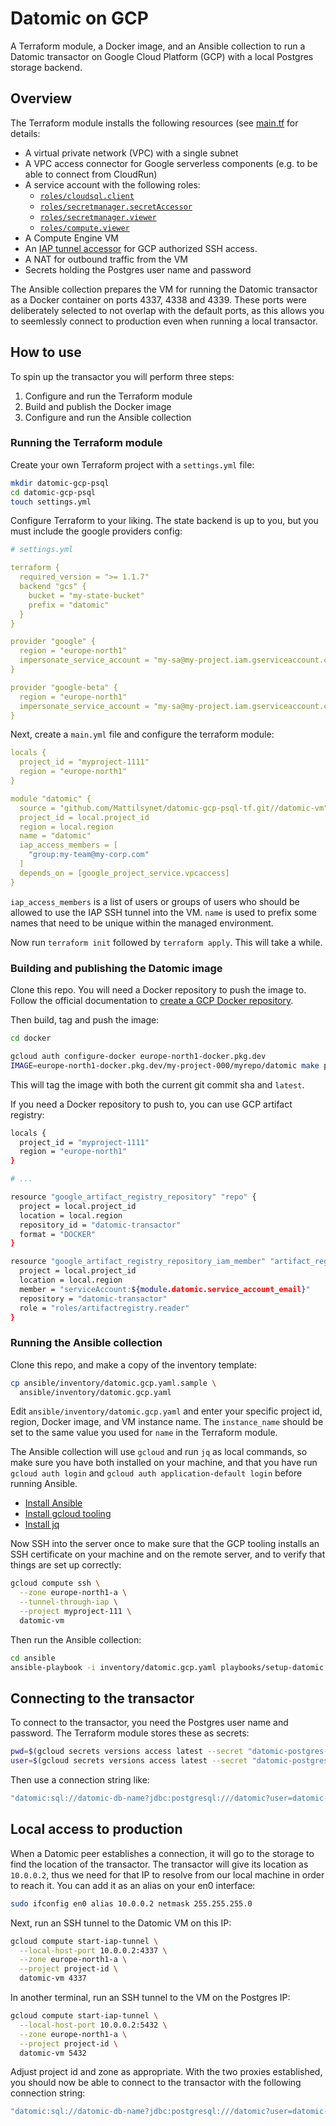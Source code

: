 # Datomic on GCP

A Terraform module, a Docker image, and an Ansible collection to run a Datomic
transactor on Google Cloud Platform (GCP) with a local Postgres storage backend.

## Overview

The Terraform module installs the following resources (see [main.tf](./main.tf)
for details:

- A virtual private network (VPC) with a single subnet
- A VPC access connector for Google serverless components (e.g. to be able to
  connect from CloudRun)
- A service account with the following roles:
  - [`roles/cloudsql.client`](https://cloud.google.com/sql/docs/mysql/iam-roles)
  - [`roles/secretmanager.secretAccessor`](https://cloud.google.com/secret-manager/docs/access-control)
  - [`roles/secretmanager.viewer`](https://cloud.google.com/secret-manager/docs/access-control)
  - [`roles/compute.viewer`](https://cloud.google.com/compute/docs/access/iam)
- A Compute Engine VM
- An [IAP tunnel accessor](https://cloud.google.com/iap/docs/concepts-overview)
  for GCP authorized SSH access.
- A NAT for outbound traffic from the VM
- Secrets holding the Postgres user name and password

The Ansible collection prepares the VM for running the Datomic transactor as a
Docker container on ports 4337, 4338 and 4339. These ports were deliberately
selected to not overlap with the default ports, as this allows you to seemlessly
connect to production even when running a local transactor.

## How to use

To spin up the transactor you will perform three steps:

1. Configure and run the Terraform module
2. Build and publish the Docker image
3. Configure and run the Ansible collection

### Running the Terraform module

Create your own Terraform project with a `settings.yml` file:

```sh
mkdir datomic-gcp-psql
cd datomic-gcp-psql
touch settings.yml
```

Configure Terraform to your liking. The state backend is up to you, but you must
include the google providers config:

```yml
# settings.yml

terraform {
  required_version = ">= 1.1.7"
  backend "gcs" {
    bucket = "my-state-bucket"
    prefix = "datomic"
  }
}

provider "google" {
  region = "europe-north1"
  impersonate_service_account = "my-sa@my-project.iam.gserviceaccount.com"
}

provider "google-beta" {
  region = "europe-north1"
  impersonate_service_account = "my-sa@my-project.iam.gserviceaccount.com"
}
```

Next, create a `main.yml` file and configure the terraform module:

```yml
locals {
  project_id = "myproject-1111"
  region = "europe-north1"
}

module "datomic" {
  source = "github.com/Mattilsynet/datomic-gcp-psql-tf.git//datomic-vm"
  project_id = local.project_id
  region = local.region
  name = "datomic"
  iap_access_members = [
    "group:my-team@my-corp.com"
  ]
  depends_on = [google_project_service.vpcaccess]
}
```

`iap_access_members` is a list of users or groups of users who should be allowed
to use the IAP SSH tunnel into the VM. `name` is used to prefix some names that
need to be unique within the managed environment.

Now run `terraform init` followed by `terraform apply`. This will take a while.

### Building and publishing the Datomic image

Clone this repo. You will need a Docker repository to push the image to. Follow
the official documentation to [create a GCP Docker
repository](https://cloud.google.com/build/docs/build-push-docker-image).

Then build, tag and push the image:

```sh
cd docker

gcloud auth configure-docker europe-north1-docker.pkg.dev
IMAGE=europe-north1-docker.pkg.dev/my-project-000/myrepo/datomic make publish
```

This will tag the image with both the current git commit sha and `latest`.

If you need a Docker repository to push to, you can use GCP artifact registry:

```sh
locals {
  project_id = "myproject-1111"
  region = "europe-north1"
}

# ...

resource "google_artifact_registry_repository" "repo" {
  project = local.project_id
  location = local.region
  repository_id = "datomic-transactor"
  format = "DOCKER"
}

resource "google_artifact_registry_repository_iam_member" "artifact_registry_reader" {
  project = local.project_id
  location = local.region
  member = "serviceAccount:${module.datomic.service_account_email}"
  repository = "datomic-transactor"
  role = "roles/artifactregistry.reader"
}
```

### Running the Ansible collection

Clone this repo, and make a copy of the inventory template:

```sh
cp ansible/inventory/datomic.gcp.yaml.sample \
  ansible/inventory/datomic.gcp.yaml
```

Edit `ansible/inventory/datomic.gcp.yaml` and enter your specific project id,
region, Docker image, and VM instance name. The `instance_name` should be set to
the same value you used for `name` in the Terraform module.

The Ansible collection will use `gcloud` and run `jq` as local commands, so make
sure you have both installed on your machine, and that you have run `gcloud auth
login` and `gcloud auth application-default login` before running Ansible.

- [Install Ansible](https://docs.ansible.com/ansible/latest/installation_guide/intro_installation.html)
- [Install gcloud tooling](https://duckduckgo.com/?q=install+gcloud&ia=web)
- [Install jq](https://jqlang.github.io/jq/download/)

Now SSH into the server once to make sure that the GCP tooling installs an SSH
certificate on your machine and on the remote server, and to verify that things
are set up correctly:

```sh
gcloud compute ssh \
  --zone europe-north1-a \
  --tunnel-through-iap \
  --project myproject-111 \
  datomic-vm
```

Then run the Ansible collection:

```sh
cd ansible
ansible-playbook -i inventory/datomic.gcp.yaml playbooks/setup-datomic.yml
```

## Connecting to the transactor

To connect to the transactor, you need the Postgres user name and password. The
Terraform module stores these as secrets:

```sh
pwd=$(gcloud secrets versions access latest --secret "datomic-postgres-password")
user=$(gcloud secrets versions access latest --secret "datomic-postgres-user")
```

Then use a connection string like:

```clj
"datomic:sql://datomic-db-name?jdbc:postgresql:///datomic?user=datomic-user&password=..."
```

## Local access to production

When a Datomic peer establishes a connection, it will go to the storage to find
the location of the transactor. The transactor will give its location as
`10.0.0.2`, thus we need for that IP to resolve from our local machine in
order to reach it. You can add it as an alias on your en0 interface:

```sh
sudo ifconfig en0 alias 10.0.0.2 netmask 255.255.255.0
```

Next, run an SSH tunnel to the Datomic VM on this IP:

```sh
gcloud compute start-iap-tunnel \
  --local-host-port 10.0.0.2:4337 \
  --zone europe-north1-a \
  --project project-id \
  datomic-vm 4337
```

In another terminal, run an SSH tunnel to the VM on the Postgres IP:

```sh
gcloud compute start-iap-tunnel \
  --local-host-port 10.0.0.2:5432 \
  --zone europe-north1-a \
  --project project-id \
  datomic-vm 5432
```

Adjust project id and zone as appropriate. With the two proxies established, you
should now be able to connect to the transactor with the following connection
string:

```clj
"datomic:sql://datomic-db-name?jdbc:postgresql:///datomic?user=datomic-user&password=..."
```
